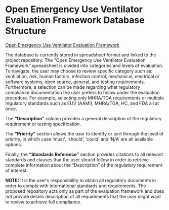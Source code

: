 # Open Emergency Use Ventilator Evaluation Framework Database Structure

[Open Emergency Use Ventilator Evaluation Framework](https://docs.google.com/spreadsheets/d/1PRt2HC2-uN83t6KabfaPh7HkiB3NAqHicmlWIqqOg7Q/edit#gid=62726187) 

The database is currently stored in spreadsheet format and linked to the project repository. The "Open Emergency Use Ventilator Evaluation Framework” spreadsheet is divided into categories and levels of evaluation. To navigate, the user may choose to review specific category such as: ventilation, risk, human factors, infection control, mechanical, electrical or software systems, open source, general, and testing requirements. Furthermore, a selection can be made regarding what regulatory compliance documentation the user prefers to follow under the evaluation procedure. For example, selecting only MHRA/TGA requirements or multiple regulatory standards such as EUV (AAMI), MHRA/TGA, HC, and FDA all at once. 

The **“Description”** column provides a general description of the regulatory requirement or testing specification. 

The **“Priority”** section allows the user to identify or sort through the level of priority, in which case ‘must', ‘should’, ‘could’ and ‘N/A’ are all available options. 

Finally, the **“Standards Reference”** section provides citations to all relevant standards and clauses that the user should follow in order to retrieve complete information about the “Description” of the regulatory requirement of interest. 

**NOTE:** It is the user’s responsibility to obtain all regulatory documents in order to comply with international standards and requirements. The proposed repository acts only as part of the evaluation framework and does not provide details description of all requirements that the user might want to review to achieve full compliance. 

